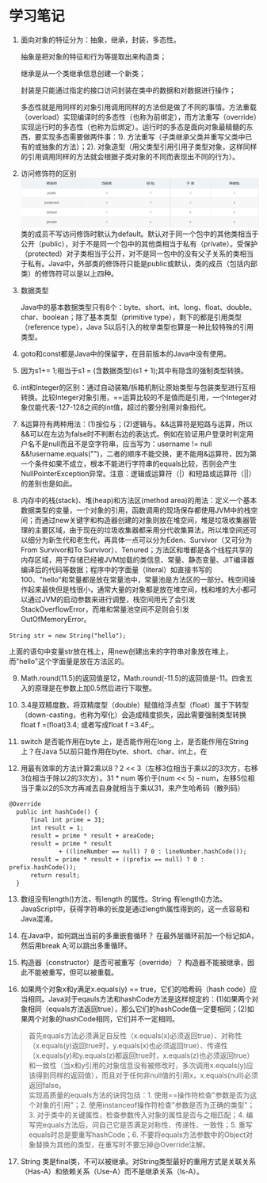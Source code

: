 # 学习笔记
1. 面向对象的特征分为：抽象，继承，封装，多态性。

   抽象是把对象的特征和行为等提取出来构造类；

   继承是从一个类继承信息创建一个新类；

   封装是只能通过指定的接口访问封装在类中的数据和对数据进行操作；

   多态性就是用同样的对象引用调用同样的方法但是做了不同的事情。方法重载（overload）实现编译时的多态性（也称为前绑定），而方法重写（override）实现运行时的多态性（也称为后绑定）。运行时的多态是面向对象最精髓的东西，要实现多态需要做两件事：1). 方法重写（子类继承父类并重写父类中已有的或抽象的方法）；2). 对象造型（用父类型引用引用子类型对象，这样同样的引用调用同样的方法就会根据子类对象的不同而表现出不同的行为）。

2. 访问修饰符的区别
   ![img1](assets/markdown-img-paste-20190305181833159.png)
   类的成员不写访问修饰时默认为default。默认对于同一个包中的其他类相当于公开（public），对于不是同一个包中的其他类相当于私有（private）。受保护（protected）对子类相当于公开，对不是同一包中的没有父子关系的类相当于私有。Java中，外部类的修饰符只能是public或默认，类的成员（包括内部类）的修饰符可以是以上四种。

3. 数据类型

   Java中的基本数据类型只有8个：byte、short、int、long、float、double、char、boolean；除了基本类型（primitive type），剩下的都是引用类型（reference type），Java 5以后引入的枚举类型也算是一种比较特殊的引用类型。

4. goto和const都是Java中的保留字，在目前版本的Java中没有使用。

5. 因为s1+= 1;相当于s1 = (含数据类型)(s1 + 1);其中有隐含的强制类型转换。

6. int和Integer的区别：通过自动装箱/拆箱机制让原始类型与包装类型进行互相转换。比较Integer对象引用，==运算比较的不是值而是引用，一个Integer对象仅能代表-127-128之间的int值，超过的要分别用对象指代。

7. &运算符有两种用法：(1)按位与；(2)逻辑与。&&运算符是短路与运算，所以&&可以在左边为false时不判断右边的表达式。例如在验证用户登录时判定用户名不是null而且不是空字符串，应当写为：username != null &&!username.equals("")，二者的顺序不能交换，更不能用&运算符，因为第一个条件如果不成立，根本不能进行字符串的equals比较，否则会产生NullPointerException异常。注意：逻辑或运算符（|）和短路或运算符（||）的差别也是如此。

8. 内存中的栈(stack)、堆(heap)和方法区(method area)的用法：定义一个基本数据类型的变量，一个对象的引用，函数调用的现场保存都使用JVM中的栈空间；而通过new关键字和构造器创建的对象则放在堆空间，堆是垃圾收集器管理的主要区域，由于现在的垃圾收集器都采用分代收集算法，所以堆空间还可以细分为新生代和老生代，再具体一点可以分为Eden、Survivor（又可分为From Survivor和To Survivor）、Tenured；方法区和堆都是各个线程共享的内存区域，用于存储已经被JVM加载的类信息、常量、静态变量、JIT编译器编译后的代码等数据；程序中的字面量（literal）如直接书写的100、"hello"和常量都是放在常量池中，常量池是方法区的一部分。栈空间操作起来最快但是栈很小，通常大量的对象都是放在堆空间，栈和堆的大小都可以通过JVM的启动参数来进行调整，栈空间用光了会引发StackOverflowError，而堆和常量池空间不足则会引发OutOfMemoryError。

  `String str = new String("hello");`

  上面的语句中变量str放在栈上，用new创建出来的字符串对象放在堆上，而"hello"这个字面量是放在方法区的。

9. Math.round(11.5)的返回值是12，Math.round(-11.5)的返回值是-11。四舍五入的原理是在参数上加0.5然后进行下取整。

10. 3.4是双精度数，将双精度型（double）赋值给浮点型（float）属于下转型（down-casting，也称为窄化）会造成精度损失，因此需要强制类型转换float f =(float)3.4; 或者写成float f =3.4F;。

11. switch 是否能作用在byte 上，是否能作用在long 上，是否能作用在String上？在Java 5以前只能作用在byte、short、char、int上，在

12. 用最有效率的方法计算2乘以8？2 << 3（左移3位相当于乘以2的3次方，右移3位相当于除以2的3次方）。31 * num 等价于(num << 5) - num，左移5位相当于乘以2的5次方再减去自身就相当于乘以31，来产生哈希码（散列码）
  ```
  @Override
    public int hashCode() {
        final int prime = 31;
        int result = 1;
        result = prime * result + areaCode;
        result = prime * result
                + ((lineNumber == null) ? 0 : lineNumber.hashCode());
        result = prime * result + ((prefix == null) ? 0 : prefix.hashCode());
        return result;
    }
  ```

13. 数组没有length()方法，有length 的属性。String 有length()方法。JavaScript中，获得字符串的长度是通过length属性得到的，这一点容易和Java混淆。

14. 在Java中，如何跳出当前的多重嵌套循环？ 在最外层循环前加一个标记如A，然后用break A;可以跳出多重循环。

15. 构造器（constructor）是否可被重写（override）？ 构造器不能被继承，因此不能被重写，但可以被重载。

16. 如果两个对象x和y满足x.equals(y) == true，它们的哈希码（hash code）应当相同。Java对于eqauls方法和hashCode方法是这样规定的：(1)如果两个对象相同（equals方法返回true），那么它们的hashCode值一定要相同；(2)如果两个对象的hashCode相同，它们并不一定相同。
>首先equals方法必须满足自反性（x.equals(x)必须返回true）、对称性（x.equals(y)返回true时，y.equals(x)也必须返回true）、传递性（x.equals(y)和y.equals(z)都返回true时，x.equals(z)也必须返回true）和一致性（当x和y引用的对象信息没有被修改时，多次调用x.equals(y)应该得到同样的返回值），而且对于任何非null值的引用x，x.equals(null)必须返回false。  
实现高质量的equals方法的诀窍包括：1. 使用==操作符检查"参数是否为这个对象的引用"；2. 使用instanceof操作符检查"参数是否为正确的类型"；3. 对于类中的关键属性，检查参数传入对象的属性是否与之相匹配；4. 编写完equals方法后，问自己它是否满足对称性、传递性、一致性；5. 重写equals时总是要重写hashCode；6. 不要将equals方法参数中的Object对象替换为其他的类型，在重写时不要忘掉@Override注解。

17. String 类是final类，不可以被继承。对String类型最好的重用方式是关联关系（Has-A）和依赖关系（Use-A）而不是继承关系（Is-A）。
